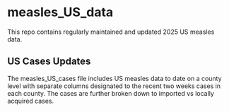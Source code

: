 # measles_US_data

This repo contains regularly maintained and updated 2025 US measles data.

## US Cases Updates
The measles_US_cases file includes US measles data to date on a county level with separate columns designated to the recent two weeks cases in each county. The cases are further broken down to imported vs locally acquired cases.

